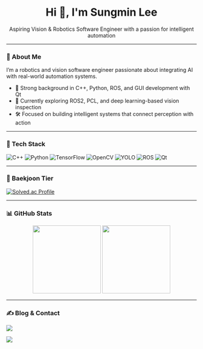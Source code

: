 <h1 align="center">Hi 👋, I'm Sungmin Lee</h1>
<p align="center">Aspiring Vision & Robotics Software Engineer with a passion for intelligent automation</p>

---

### 🚀 About Me

I’m a robotics and vision software engineer passionate about integrating AI with real-world automation systems.

- 🧠 Strong background in C++, Python, ROS, and GUI development with Qt  
- 🌱 Currently exploring ROS2, PCL, and deep learning-based vision inspection  
- 🛠️ Focused on building intelligent systems that connect perception with action
  
---

### 🧰 Tech Stack

![C++](https://img.shields.io/badge/C++-00599C?style=flat&logo=cplusplus&logoColor=white)
![Python](https://img.shields.io/badge/Python-3776AB?style=flat&logo=python&logoColor=white)
![TensorFlow](https://img.shields.io/badge/TensorFlow-FF6F00?style=flat&logo=tensorflow&logoColor=white)
![OpenCV](https://img.shields.io/badge/OpenCV-5C3EE8?style=flat&logo=opencv&logoColor=white)
![YOLO](https://img.shields.io/badge/YOLOv8-FFB400?style=flat&logo=ai&logoColor=black)
![ROS](https://img.shields.io/badge/ROS-22314E?style=flat&logo=ros&logoColor=white)
![Qt](https://img.shields.io/badge/Qt-41CD52?style=flat&logo=qt&logoColor=white)

---

### 🏅 Baekjoon Tier

[![Solved.ac Profile](http://mazassumnida.wtf/api/v2/generate_badge?boj=qqqlsm)](https://solved.ac/qqqlsm)

---


### 📊 GitHub Stats

<p align="center">
  <img src="https://github-readme-stats.vercel.app/api?username=qqqlsm95&show_icons=true&theme=tokyonight" height="180"/>
  <img src="https://github-readme-stats.vercel.app/api/top-langs/?username=qqqlsm95&layout=compact&theme=tokyonight" height="180"/>
</p>

---

### ✍️ Blog & Contact

<p align="left">
  <a href="mailto:qqqlsm@gmail.com"><img src="https://img.shields.io/badge/Email-qqqlsm@gmail.com-blue?style=flat&logo=gmail"></a>
  
  <a href="https://yourblog.tistory.com"><img src="https://img.shields.io/badge/Blog-Tistory-black?style=flat&logo=tistory"></a>
</p>


